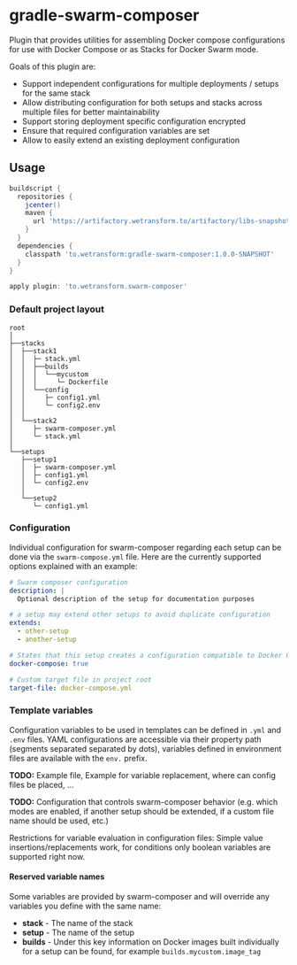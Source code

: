 gradle-swarm-composer
=====================

Plugin that provides utilities for assembling Docker compose configurations for use with Docker Compose or as Stacks for Docker Swarm mode.

Goals of this plugin are:

- Support independent configurations for multiple deployments / setups for the same stack
- Allow distributing configuration for both setups and stacks across multiple files for better maintainability
- Support storing deployment specific configuration encrypted
- Ensure that required configuration variables are set
- Allow to easily extend an existing deployment configuration


Usage
-----


```groovy
buildscript {
  repositories {
    jcenter()
    maven {
      url 'https://artifactory.wetransform.to/artifactory/libs-snapshot-local'
    }
  }
  dependencies {
    classpath 'to.wetransform:gradle-swarm-composer:1.0.0-SNAPSHOT'
  }
}

apply plugin: 'to.wetransform.swarm-composer'
```

### Default project layout

```
root
│
├──stacks
│  ├──stack1
│  │  ├─ stack.yml
│  │  ├──builds
│  │  │  └──mycustom
│  │  │     └─ Dockerfile
│  │  └──config
│  │     ├─ config1.yml
│  │     └─ config2.env
│  │
│  └──stack2
│     ├─ swarm-composer.yml
│     └─ stack.yml
│
└──setups
   ├──setup1
   │  ├─ swarm-composer.yml
   │  ├─ config1.yml
   │  └─ config2.env
   │
   └──setup2
      └─ config1.yml
```

### Configuration

Individual configuration for swarm-composer regarding each setup can be done via the `swarm-compose.yml` file.
Here are the currently supported options explained with an example:

```yaml
# Swarm composer configuration
description: |
  Optional description of the setup for documentation purposes

# a setup may extend other setups to avoid duplicate configuration
extends:
  - other-setup
  - another-setup

# States that this setup creates a configuration compatible to Docker Compose
docker-compose: true

# Custom target file in project root
target-file: docker-compose.yml
```

### Template variables

Configuration variables to be used in templates can be defined in `.yml` and `.env` files.
YAML configurations are accessible via their property path (segments separated separated by dots), variables defined in environment files are available with the `env.` prefix.

**TODO:** Example file, Example for variable replacement, where can config files be placed, ...

**TODO:** Configuration that controls swarm-composer behavior (e.g. which modes are enabled, if another setup should be extended, if a custom file name should be used, etc.)

Restrictions for variable evaluation in configuration files: Simple value insertions/replacements work, for conditions only boolean variables are supported right now. 

#### Reserved variable names

Some variables are provided by swarm-composer and will override any variables you define with the same name:

- **stack** - The name of the stack
- **setup** - The name of the setup
- **builds** - Under this key information on Docker images built individually for a setup can be found, for example `builds.mycustom.image_tag`
